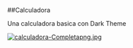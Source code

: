 ##Calculadora
<p>Una calculadora basica con Dark Theme<p>

[![calculadora-Completapng.jpg](https://i.postimg.cc/RhBBXWBT/calculadora-Completapng.jpg)](https://postimg.cc/G8qVph9B)